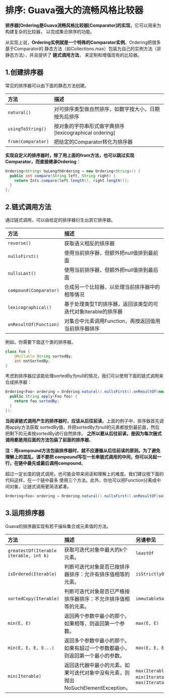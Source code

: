排序: Guava强大的流畅风格比较器
================================================================================
**排序器[Ordering是Guava流畅风格比较器[Comparator]的实现**，它可以用来为构建复杂的比较器，
以完成集合排序的功能。

从实现上说，**Ordering实例就是一个特殊的Comparator实例**。Ordering把很多基于Comparator的
静态方法（如Collections.max）包装为自己的实例方法（非静态方法），并且提供了 **链式调用方法**，
来定制和增强现有的比较器。

## 1.创建排序器
常见的排序器可以由下面的静态方法创建。

| 方法 | 描述 |
| :------------- | :------------- |
| `natural()` | 对可排序类型做自然排序，如数字按大小，日期按先后排序 |
| `usingToString()` | 按对象的字符串形式做字典排序[lexicographical ordering] |
| `from(Comparator)` | 把给定的Comparator转化为排序器 |

**实现自定义的排序器时，除了用上面的from方法，也可以跳过实现Comparator，而直接继承Ordering**：
```java
Ordering<String> byLengthOrdering = new Ordering<String>() {
  public int compare(String left, String right) {
    return Ints.compare(left.length(), right.length());
  }
};
```

## 2.链式调用方法
通过链式调用，可以由给定的排序器衍生出其它排序器。

| 方法 | 描述 |
| :------------- | :------------- |
| `reverse()` | 获取语义相反的排序器 |
| `nullsFirst()` | 使用当前排序器，但额外把null值排到最前面 |
| `nullsLast()` | 使用当前排序器，但额外把null值排到最后面 |
| `compound(Comparator)` | 合成另一个比较器，以处理当前排序器中的相等情况 |
| `lexicographical()` | 基于处理类型T的排序器，返回该类型的可迭代对象Iterable<T>的排序器 |
| `onResultOf(Function)` | 对集合中元素调用Function，再按返回值用当前排序器排序 |

例如，你需要下面这个类的排序器。
```java
class Foo {
    @Nullable String sortedBy;
    int notSortedBy;
}
```
考虑到排序器应该能处理sortedBy为null的情况，我们可以使用下面的链式调用来合成排序器：
```java
Ordering<Foo> ordering = Ordering.natural().nullsFirst().onResultOf(new Function<Foo, String>() {
  public String apply(Foo foo) {
    return foo.sortedBy;
  }
});
```
**当阅读链式调用产生的排序器时，应该从后往前读**。上面的例子中，排序器首先调用apply方法获取
sortedBy值，并把sortedBy为null的元素都放到最前面，然后把剩下的元素按sortedBy进行自然排序。
**之所以要从后往前读，是因为每次链式调用都是用后面的方法包装了前面的排序器**。

**注：用compound方法包装排序器时，就不应遵循从后往前读的原则。为了避免理解上的混乱，请不要把
compound写在一长串链式调用的中间，你可以另起一行，在链中最先或最后调用compound**。

超过一定长度的链式调用，也可能会带来阅读和理解上的难度。我们建议按下面的代码这样，在一个链中最多
使用三个方法。此外，你也可以把Function分离成中间对象，让链式调用更简洁紧凑。
```java
Ordering<Foo> ordering = Ordering.natural().nullsFirst().onResultOf(sortKeyFunction);
```

## 3.运用排序器
Guava的排序器实现有若干操纵集合或元素值的方法。

| 方法 | 描述 | 另请参见 |
| :------------- | :------------- | :------------ |
| `greatestOf(Iterable iterable, int k)` | 获取可迭代对象中最大的k个元素。 | `leastOf` |
| `isOrdered(Iterable)` | 判断可迭代对象是否已按排序器排序：允许有排序值相等的元素。 | `isStrictlyOrdered` |
| `sortedCopy(Iterable)` | 判断可迭代对象是否已严格按排序器排序：不允许排序值相等的元素。 | `immutableSortedCopy` |
| `min(E, E)` | 返回两个参数中最小的那个。如果相等，则返回第一个参数。 | `max(E, E)` |
| `min(E, E, E, E...)` | 返回多个参数中最小的那个。如果有超过一个参数都最小，则返回第一个最小的参数。 | `max(E, E, E, E...)` |
| `min(Iterable)` | 返回迭代器中最小的元素。如果可迭代对象中没有元素，则抛出NoSuchElementException。 | `max(Iterable)`, `min(Iterator)`, `max(Iterator)` |
